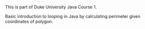 This is part of Duke University Java Course 1.

Basic introduction to looping in Java by calculating perimeter given coordinates of polygon.

